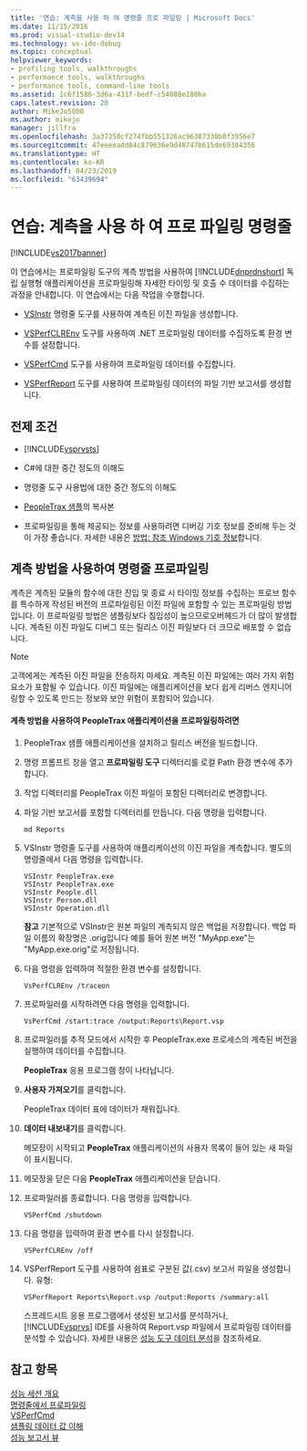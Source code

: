 ```yaml
---
title: '연습: 계측을 사용 하 여 명령줄 프로 파일링 | Microsoft Docs'
ms.date: 11/15/2016
ms.prod: visual-studio-dev14
ms.technology: vs-ide-debug
ms.topic: conceptual
helpviewer_keywords:
- profiling tools, walkthroughs
- performance tools, walkthroughs
- performance tools, command-line tools
ms.assetid: 1c6f1586-3d6a-431f-bedf-c54088e280ba
caps.latest.revision: 20
author: MikeJo5000
ms.author: mikejo
manager: jillfra
ms.openlocfilehash: 3a37350cf274fbb551326ac96387330b0f3956e7
ms.sourcegitcommit: 47eeeeadd84c879636e9d48747b615de69384356
ms.translationtype: HT
ms.contentlocale: ko-KR
ms.lasthandoff: 04/23/2019
ms.locfileid: "63439694"
---
```

# <a name="walkthrough-command-line-profiling-using-instrumentation"></a>연습: 계측을 사용 하 여 프로 파일링 명령줄
[!INCLUDE[vs2017banner](../includes/vs2017banner.md)]

이 연습에서는 프로파일링 도구의 계측 방법을 사용하여 [!INCLUDE[dnprdnshort](../includes/dnprdnshort-md.md)] 독립 실행형 애플리케이션을 프로파일링해 자세한 타이밍 및 호출 수 데이터를 수집하는 과정을 안내합니다. 이 연습에서는 다음 작업을 수행합니다.  
  
- [VSInstr](../profiling/vsinstr.md) 명령줄 도구를 사용하여 계측된 이진 파일을 생성합니다.  
  
- [VSPerfCLREnv](../profiling/vsperfclrenv.md) 도구를 사용하여 .NET 프로파일링 데이터를 수집하도록 환경 변수를 설정합니다.  
  
- [VSPerfCmd](../profiling/vsperfcmd.md) 도구를 사용하여 프로파일링 데이터를 수집합니다.  
  
- [VSPerfReport](../profiling/vsperfreport.md) 도구를 사용하여 프로파일링 데이터의 파일 기반 보고서를 생성합니다.  
  
## <a name="prerequisites"></a>전제 조건  
  
- [!INCLUDE[vsprvsts](../includes/vsprvsts-md.md)]  
  
- C#에 대한 중간 정도의 이해도  
  
- 명령줄 도구 사용법에 대한 중간 정도의 이해도  
  
- [PeopleTrax 샘플](../profiling/peopletrax-sample-profiling-tools.md)의 복사본  
  
- 프로파일링을 통해 제공되는 정보를 사용하려면 디버깅 기호 정보를 준비해 두는 것이 가장 좋습니다. 자세한 내용은 [방법: 참조 Windows 기호 정보](../profiling/how-to-reference-windows-symbol-information.md)합니다.  
  
## <a name="command-line-profiling-using-the-instrumentation-method"></a>계측 방법을 사용하여 명령줄 프로파일링  
 계측은 계측된 모듈의 함수에 대한 진입 및 종료 시 타이밍 정보를 수집하는 프로브 함수를 특수하게 작성된 버전의 프로파일링된 이진 파일에 포함할 수 있는 프로파일링 방법입니다. 이 프로파일링 방법은 샘플링보다 침입성이 높으므로오버헤드가 더 많이 발생합니다. 계측된 이진 파일도 디버그 또는 릴리스 이진 파일보다 더 크므로 배포할 수 없습니다.  
  
> [!NOTE]
> 고객에게는 계측된 이진 파일을 전송하지 마세요. 계측된 이진 파일에는 여러 가지 위험 요소가 포함될 수 있습니다. 이진 파일에는 애플리케이션을 보다 쉽게 리버스 엔지니어링할 수 있도록 만드는 정보와 보안 위험이 포함되어 있습니다.  
  
#### <a name="to-profile-the-peopletrax-application-by-using-the-instrumentation-method"></a>계측 방법을 사용하여 PeopleTrax 애플리케이션을 프로파일링하려면  
  
1. PeopleTrax 샘플 애플리케이션을 설치하고 릴리스 버전을 빌드합니다.  
  
2. 명령 프롬프트 창을 열고 **프로파일링 도구** 디렉터리를 로컬 Path 환경 변수에 추가합니다.  
  
3. 작업 디렉터리를 PeopleTrax 이진 파일이 포함된 디렉터리로 변경합니다.  
  
4. 파일 기반 보고서를 포함할 디렉터리를 만듭니다. 다음 명령을 입력합니다.  
  
    ```  
    md Reports  
    ```  
  
5. VSInstr 명령줄 도구를 사용하여 애플리케이션의 이진 파일을 계측합니다. 별도의 명령줄에서 다음 명령을 입력합니다.  
  
    ```  
    VSInstr PeopleTrax.exe  
    VSInstr PeopleTrax.exe  
    VSInstr People.dll  
    VSInstr Person.dll  
    VSInstr Operation.dll  
    ```  
  
     **참고** 기본적으로 VSInstr은 원본 파일의 계측되지 않은 백업을 저장합니다. 백업 파일 이름의 확장명은 .orig입니다 예를 들어 원본 버전 "MyApp.exe"는 "MyApp.exe.orig"로 저장됩니다.  
  
6. 다음 명령을 입력하여 적절한 환경 변수를 설정합니다.  
  
    ```  
    VsPerfCLREnv /traceon  
    ```  
  
7. 프로파일러를 시작하려면 다음 명령을 입력합니다.  
  
    ```  
    VsPerfCmd /start:trace /output:Reports\Report.vsp  
    ```  
  
8. 프로파일러를 추적 모드에서 시작한 후 PeopleTrax.exe 프로세스의 계측된 버전을 실행하여 데이터를 수집합니다.  
  
     **PeopleTrax** 응용 프로그램 창이 나타납니다.  
  
9. **사용자 가져오기**를 클릭합니다.  
  
     PeopleTrax 데이터 표에 데이터가 채워집니다.  
  
10. **데이터 내보내기**를 클릭합니다.  
  
     메모장이 시작되고 **PeopleTrax** 애플리케이션의 사용자 목록이 들어 있는 새 파일이 표시됩니다.  
  
11. 메모장을 닫은 다음 **PeopleTrax** 애플리케이션을 닫습니다.  
  
12. 프로파일러를 종료합니다. 다음 명령을 입력합니다.  
  
    ```  
    VSPerfCmd /shutdown  
    ```  
  
13. 다음 명령을 입력하여 환경 변수를 다시 설정합니다.  
  
    ```  
    VSPerfCLREnv /off  
    ```  
  
14. VSPerfReport 도구를 사용하여 쉼표로 구분된 값(.csv) 보고서 파일을 생성합니다. 유형:  
  
    ```  
    VSPerfReport Reports\Report.vsp /output:Reports /summary:all  
    ```  
  
     스프레드시트 응용 프로그램에서 생성된 보고서를 분석하거나, [!INCLUDE[vsprvs](../includes/vsprvs-md.md)] IDE를 사용하여 Report.vsp 파일에서 프로파일링 데이터를 분석할 수 있습니다. 자세한 내용은 [성능 도구 데이터 분석](../profiling/analyzing-performance-tools-data.md)을 참조하세요.  
  
## <a name="see-also"></a>참고 항목  
 [성능 세션 개요](../profiling/performance-session-overview.md)   
 [명령줄에서 프로파일링](../profiling/using-the-profiling-tools-from-the-command-line.md)   
 [VSPerfCmd](../profiling/vsperfcmd.md)   
 [샘플링 데이터 값 이해](../profiling/understanding-sampling-data-values.md)   
 [성능 보고서 뷰](../profiling/performance-report-views.md)
